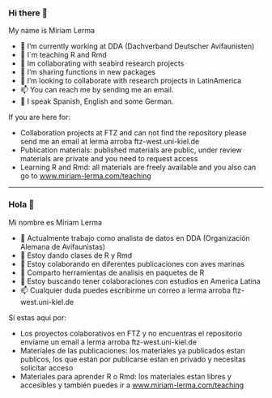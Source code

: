 ### Hi there 👋

My name is Miriam Lerma

- 🔭 I’m currently working at DDA (Dachverband Deutscher Avifaunisten)
- 🔭 I´m teaching R and Rmd
- 🔭 Im collaborating with seabird research projects 
- 🌱 I’m sharing functions in new packages
- 👯 I’m looking to collaborate with research projects in LatinAmerica
- 📫 You can reach me by sending me an email. 
- 💬 I speak Spanish, English and some German.

If you are here for:
- Collaboration projects at FTZ and can not find the repository please send me an email at lerma arroba ftz-west.uni-kiel.de
- Publication materials: published materials are public, under review materials are private and you need to request access 
- Learning R and Rmd: all materials are freely available and you also can go to www.miriam-lerma.com/teaching

--- 

### Hola 👋

Mi nombre es Miriam Lerma
- 🔭 Actualmente trabajo como analista de datos en DDA (Organización Alemana de Avifaunistas)
- 🔭 Estoy dando clases de R y Rmd
- 🔭 Estoy colaborando en diferentes publicaciones con aves marinas
- 🌱 Comparto herramientas de analisis en paquetes de R
- 👯 Estoy buscando tener colaboraciones con estudios en America Latina
- 📫 Cualquier duda puedes escribirme un correo a lerma arroba ftz-west.uni-kiel.de

Sí estas aquí por:
- Los proyectos colaborativos en FTZ y no encuentras el repositorio envíame un email a lerma arroba ftz-west.uni-kiel.de
- Materiales de las publicaciones: los materiales ya publicados estan publicos, los que estan por publicarse estan en privado y necesitas solicitar acceso
- Materiales para aprender R o Rmd: los materiales estan libres y accesibles y también puedes ir a www.miriam-lerma.com/teaching

